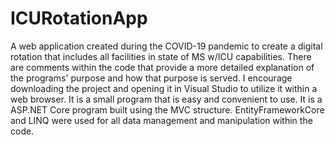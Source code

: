 # ICURotationApp
A web application created during the COVID-19 pandemic to create a digital rotation that includes all facilities in state of MS w/ICU capabilities.
There are comments within the code that provide a more detailed explanation of the programs' purpose and how that purpose is served.  I encourage 
downloading the project and opening it in Visual Studio to utilize it within a web browser.  It is a small program that is easy and convenient to use.
It is a ASP.NET Core program built using the MVC structure.  EntityFrameworkCore and LINQ were used for all data management and manipulation within the 
code.  
